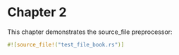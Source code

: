 # Chapter 2

This chapter demonstrates the source_file preprocessor:

```rust
#![source_file!("test_file_book.rs")]
```